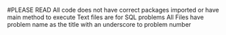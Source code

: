 #PLEASE READ
All code does not have correct packages imported or have main
method to execute
Text files are for SQL problems
All Files have problem name as the title with an underscore to
problem number